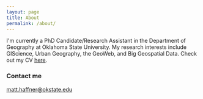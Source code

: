 ```yaml
---
layout: page
title: About
permalink: /about/
---
```


I'm currently a PhD Candidate/Research Assistant in the Department of Geography
at Oklahoma State University. My research interests include GIScience, Urban
Geography, the GeoWeb, and Big Geospatial Data. Check out my
CV [here](../images/cv.pdf).

### Contact me

[matt.haffner@okstate.edu](mailto:matt.haffner@okstate.edu)
